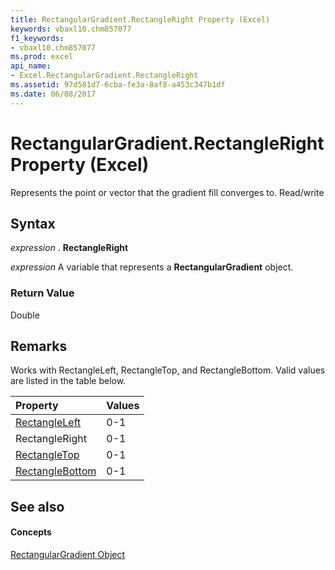 ```yaml
---
title: RectangularGradient.RectangleRight Property (Excel)
keywords: vbaxl10.chm857077
f1_keywords:
- vbaxl10.chm857077
ms.prod: excel
api_name:
- Excel.RectangularGradient.RectangleRight
ms.assetid: 97d581d7-6cba-fe3a-8af8-a453c347b1df
ms.date: 06/08/2017
---
```



# RectangularGradient.RectangleRight Property (Excel)

Represents the point or vector that the gradient fill converges to. Read/write


## Syntax

 _expression_ . **RectangleRight**

 _expression_ A variable that represents a **RectangularGradient** object.


### Return Value

Double


## Remarks

Works with RectangleLeft, RectangleTop, and RectangleBottom. Valid values are listed in the table below.



|**Property**|**Values**|
|:-----|:-----|
|[RectangleLeft](rectangulargradient-rectangleleft-property-excel.md)|0-1|
|RectangleRight|0-1|
|[RectangleTop](rectangulargradient-rectangletop-property-excel.md)|0-1|
|[RectangleBottom](rectangulargradient-rectanglebottom-property-excel.md)|0-1|

## See also


#### Concepts


[RectangularGradient Object](rectangulargradient-object-excel.md)

